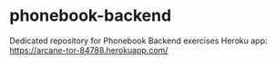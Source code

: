 # phonebook-backend
Dedicated repository for Phonebook Backend exercises
Heroku app: https://arcane-tor-84788.herokuapp.com/
